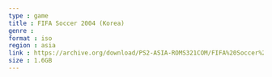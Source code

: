 ```yaml
---
type : game
title : FIFA Soccer 2004 (Korea)
genre : 
format : iso
region : asia
link : https://archive.org/download/PS2-ASIA-ROMS321COM/FIFA%20Soccer%202004%20%28Korea%29.7z
size : 1.6GB
---
```

